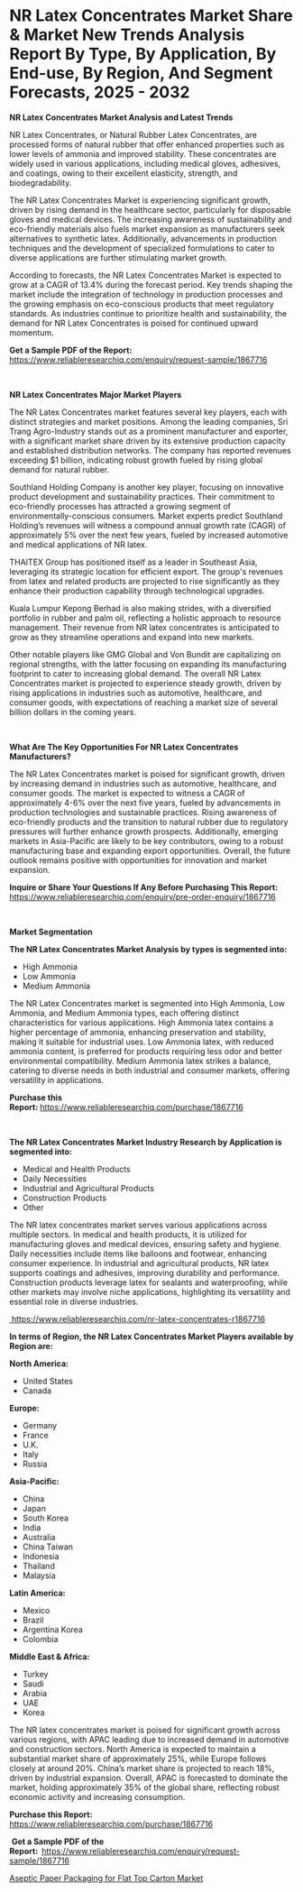 <p><h1>NR Latex Concentrates Market Share & Market New Trends Analysis Report By Type, By Application, By End-use, By Region, And Segment Forecasts, 2025 - 2032</h1></p><p><strong>NR Latex Concentrates Market Analysis and Latest Trends</strong></p>
<p><p>NR Latex Concentrates, or Natural Rubber Latex Concentrates, are processed forms of natural rubber that offer enhanced properties such as lower levels of ammonia and improved stability. These concentrates are widely used in various applications, including medical gloves, adhesives, and coatings, owing to their excellent elasticity, strength, and biodegradability. </p><p>The NR Latex Concentrates Market is experiencing significant growth, driven by rising demand in the healthcare sector, particularly for disposable gloves and medical devices. The increasing awareness of sustainability and eco-friendly materials also fuels market expansion as manufacturers seek alternatives to synthetic latex. Additionally, advancements in production techniques and the development of specialized formulations to cater to diverse applications are further stimulating market growth.</p><p>According to forecasts, the NR Latex Concentrates Market is expected to grow at a CAGR of 13.4% during the forecast period. Key trends shaping the market include the integration of technology in production processes and the growing emphasis on eco-conscious products that meet regulatory standards. As industries continue to prioritize health and sustainability, the demand for NR Latex Concentrates is poised for continued upward momentum.</p></p>
<p><strong>Get a Sample PDF of the Report:&nbsp;</strong> <a href="https://www.reliableresearchiq.com/enquiry/request-sample/1867716?utm_campaign=2209&utm_medium=2&utm_source=Github&utm_content=ia&utm_term=04022025&utm_id=nr-latex-concentrates">https://www.reliableresearchiq.com/enquiry/request-sample/1867716</a></p>
<p>&nbsp;</p>
<p><strong>NR Latex Concentrates Major Market Players</strong></p>
<p><p>The NR Latex Concentrates market features several key players, each with distinct strategies and market positions. Among the leading companies, Sri Trang Agro-Industry stands out as a prominent manufacturer and exporter, with a significant market share driven by its extensive production capacity and established distribution networks. The company has reported revenues exceeding $1 billion, indicating robust growth fueled by rising global demand for natural rubber.</p><p>Southland Holding Company is another key player, focusing on innovative product development and sustainability practices. Their commitment to eco-friendly processes has attracted a growing segment of environmentally-conscious consumers. Market experts predict Southland Holding’s revenues will witness a compound annual growth rate (CAGR) of approximately 5% over the next few years, fueled by increased automotive and medical applications of NR latex.</p><p>THAITEX Group has positioned itself as a leader in Southeast Asia, leveraging its strategic location for efficient export. The group's revenues from latex and related products are projected to rise significantly as they enhance their production capability through technological upgrades.</p><p>Kuala Lumpur Kepong Berhad is also making strides, with a diversified portfolio in rubber and palm oil, reflecting a holistic approach to resource management. Their revenue from NR latex concentrates is anticipated to grow as they streamline operations and expand into new markets.</p><p>Other notable players like GMG Global and Von Bundit are capitalizing on regional strengths, with the latter focusing on expanding its manufacturing footprint to cater to increasing global demand. The overall NR Latex Concentrates market is projected to experience steady growth, driven by rising applications in industries such as automotive, healthcare, and consumer goods, with expectations of reaching a market size of several billion dollars in the coming years.</p></p>
<p>&nbsp;</p>
<p><strong>What Are The Key Opportunities For NR Latex Concentrates Manufacturers?</strong></p>
<p><p>The NR Latex Concentrates market is poised for significant growth, driven by increasing demand in industries such as automotive, healthcare, and consumer goods. The market is expected to witness a CAGR of approximately 4-6% over the next five years, fueled by advancements in production technologies and sustainable practices. Rising awareness of eco-friendly products and the transition to natural rubber due to regulatory pressures will further enhance growth prospects. Additionally, emerging markets in Asia-Pacific are likely to be key contributors, owing to a robust manufacturing base and expanding export opportunities. Overall, the future outlook remains positive with opportunities for innovation and market expansion.</p></p>
<p><strong>Inquire or Share Your Questions If Any Before Purchasing This Report:</strong> <a href="https://www.reliableresearchiq.com/enquiry/pre-order-enquiry/1867716?utm_campaign=2209&utm_medium=2&utm_source=Github&utm_content=ia&utm_term=04022025&utm_id=nr-latex-concentrates">https://www.reliableresearchiq.com/enquiry/pre-order-enquiry/1867716</a></p>
<p>&nbsp;</p>
<p><strong>Market Segmentation</strong></p>
<p><strong>The NR Latex Concentrates Market Analysis by types is segmented into:</strong></p>
<p><ul><li>High Ammonia</li><li>Low Ammonia</li><li>Medium Ammonia</li></ul></p>
<p><p>The NR Latex Concentrates market is segmented into High Ammonia, Low Ammonia, and Medium Ammonia types, each offering distinct characteristics for various applications. High Ammonia latex contains a higher percentage of ammonia, enhancing preservation and stability, making it suitable for industrial uses. Low Ammonia latex, with reduced ammonia content, is preferred for products requiring less odor and better environmental compatibility. Medium Ammonia latex strikes a balance, catering to diverse needs in both industrial and consumer markets, offering versatility in applications.</p></p>
<p><strong>Purchase this Report:&nbsp;</strong><a href="https://www.reliableresearchiq.com/purchase/1867716?utm_campaign=2209&utm_medium=2&utm_source=Github&utm_content=ia&utm_term=04022025&utm_id=nr-latex-concentrates">https://www.reliableresearchiq.com/purchase/1867716</a></p>
<p>&nbsp;</p>
<p><strong>The NR Latex Concentrates Market Industry Research by Application is segmented into:</strong></p>
<p><ul><li>Medical and Health Products</li><li>Daily Necessities</li><li>Industrial and Agricultural Products</li><li>Construction Products</li><li>Other</li></ul></p>
<p><p>The NR latex concentrates market serves various applications across multiple sectors. In medical and health products, it is utilized for manufacturing gloves and medical devices, ensuring safety and hygiene. Daily necessities include items like balloons and footwear, enhancing consumer experience. In industrial and agricultural products, NR latex supports coatings and adhesives, improving durability and performance. Construction products leverage latex for sealants and waterproofing, while other markets may involve niche applications, highlighting its versatility and essential role in diverse industries.</p></p>
<p><a href="https://www.reliableresearchiq.com/nr-latex-concentrates-r1867716?utm_campaign=2209&utm_medium=2&utm_source=Github&utm_content=ia&utm_term=04022025&utm_id=nr-latex-concentrates">&nbsp;https://www.reliableresearchiq.com/nr-latex-concentrates-r1867716</a></p>
<p><strong>In terms of Region, the NR Latex Concentrates Market Players available by Region are:</strong></p>
<p>
    <p> <strong> North America: </strong>
        <ul>
            <li>United States</li>
            <li>Canada</li>
        </ul>
        </p> 
    <p> <strong> Europe: </strong>
        <ul>
            <li>Germany</li>
            <li>France</li>
            <li>U.K.</li>
            <li>Italy</li>
            <li>Russia</li>
        </ul>
        </p> 
    <p> <strong> Asia-Pacific: </strong>
        <ul>
            <li>China</li>
            <li>Japan</li>
            <li>South Korea</li>
            <li>India</li>
            <li>Australia</li>
            <li>China Taiwan</li>
            <li>Indonesia</li>
            <li>Thailand</li>
            <li>Malaysia</li>
        </ul>
        </p> 
    <p> <strong> Latin America: </strong>
        <ul>
            <li>Mexico</li>
            <li>Brazil</li>
            <li>Argentina Korea</li>
            <li>Colombia</li>
        </ul>
        </p> 
    <p> <strong> Middle East & Africa: </strong>
        <ul>
            <li>Turkey</li>
            <li>Saudi</li>
            <li>Arabia</li>
            <li>UAE</li>
            <li>Korea</li>
        </ul>
    </p>
    </p>
<p><p>The NR latex concentrates market is poised for significant growth across various regions, with APAC leading due to increased demand in automotive and construction sectors. North America is expected to maintain a substantial market share of approximately 25%, while Europe follows closely at around 20%. China’s market share is projected to reach 18%, driven by industrial expansion. Overall, APAC is forecasted to dominate the market, holding approximately 35% of the global share, reflecting robust economic activity and increasing consumption.</p></p>
<p><strong>Purchase this Report: </strong><a href="https://www.reliableresearchiq.com/purchase/1867716?utm_campaign=2209&utm_medium=2&utm_source=Github&utm_content=ia&utm_term=04022025&utm_id=nr-latex-concentrates">https://www.reliableresearchiq.com/purchase/1867716</a></p>
<p>&nbsp;<strong>Get a Sample PDF of the Report:&nbsp;&nbsp;</strong><a href="https://www.reliableresearchiq.com/enquiry/request-sample/1867716?utm_campaign=2209&utm_medium=2&utm_source=Github&utm_content=ia&utm_term=04022025&utm_id=nr-latex-concentrates">https://www.reliableresearchiq.com/enquiry/request-sample/1867716</a></p>
<p><strong></strong></p>
<p><p><a href="https://github.com/sca704osol/Market-Research-Report-List-1/blob/main/aseptic-paper-packaging-for-flat-top-carton-market.md?utm_campaign=2209&utm_medium=2&utm_source=Github&utm_content=ia&utm_term=04022025&utm_id=nr-latex-concentrates">Aseptic Paper Packaging for Flat Top Carton Market</a></p></p>